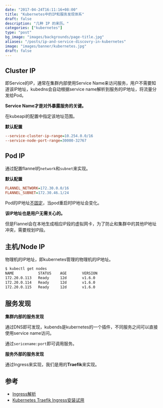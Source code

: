 ```yaml
---
date: "2017-04-24T16:11:16+08:00"
title: "Kubernetes中的IP和服务发现体系"
draft: false
description: "几种 IP 的来历。"
categories: ["kubernetes"]
type: "post"
bg_image: "images/backgrounds/page-title.jpg"
aliases: "/posts/ip-and-service-discovry-in-kubernetes"
image: "images/banner/kubernetes.jpg"
draft: false
---
```


## Cluster IP

即Service的IP，通常在集群内部使用Service Name来访问服务，用户不需要知道该IP地址，kubedns会自动根据service name解析到服务的IP地址，将流量分发给Pod。

**Service Name才是对外暴露服务的关键。**

在kubeapi的配置中指定该地址范围。

**默认配置**

```ini
--service-cluster-ip-range=10.254.0.0/16
--service-node-port-range=30000-32767
```

## Pod IP

通过配置flannel的`network`和`subnet`来实现。

**默认配置**

```ini
FLANNEL_NETWORK=172.30.0.0/16
FLANNEL_SUBNET=172.30.46.1/24
```

Pod的IP地址<u>不固定</u>，当pod重启时IP地址会变化。

**该IP地址也是用户无需关心的。**

但是Flannel会在本地生成相应IP段的虚拟网卡，为了防止和集群中的其他IP地址冲突，需要规划IP段。

## 主机/Node IP

物理机的IP地址，即kubernetes管理的物理机的IP地址。

```bash
$ kubectl get nodes
NAME           STATUS    AGE       VERSION
172.20.0.113   Ready     12d       v1.6.0
172.20.0.114   Ready     12d       v1.6.0
172.20.0.115   Ready     12d       v1.6.0
```

## 服务发现

**集群内部的服务发现**

通过DNS即可发现，kubends是kubernetes的一个插件，不同服务之间可以直接使用service name访问。

通过`sericename:port`即可调用服务。

**服务外部的服务发现**

通过Ingress来实现，我们是用的**Traefik**来实现。

## 参考

- [Ingress解析](https://jimmysong.io/posts/kubernetes-ingress-resource/)
- [Kubernetes Traefik Ingress安装试用](https://jimmysong.io/posts/traefik-ingress-installation/)

